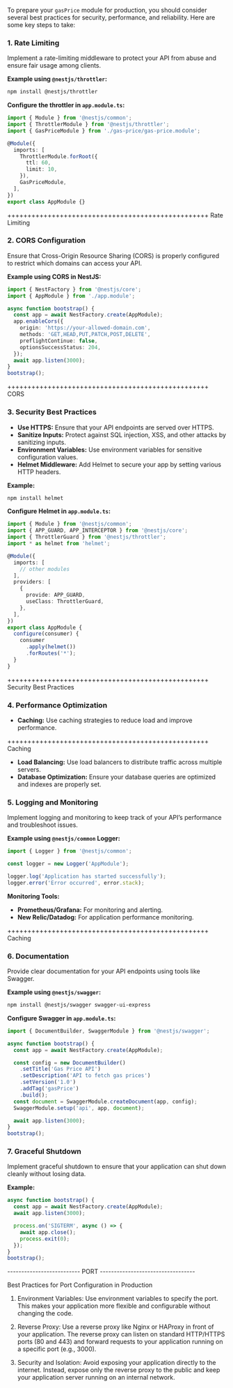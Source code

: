 To prepare your `gasPrice` module for production, you should consider several best practices for security, performance, and reliability. Here are some key steps to take:

### 1. Rate Limiting
Implement a rate-limiting middleware to protect your API from abuse and ensure fair usage among clients.

**Example using `@nestjs/throttler`:**
```bash
npm install @nestjs/throttler
```

**Configure the throttler in `app.module.ts`:**
```typescript
import { Module } from '@nestjs/common';
import { ThrottlerModule } from '@nestjs/throttler';
import { GasPriceModule } from './gas-price/gas-price.module';

@Module({
  imports: [
    ThrottlerModule.forRoot({
      ttl: 60,
      limit: 10,
    }),
    GasPriceModule,
  ],
})
export class AppModule {}
```

++++++++++++++++++++++++++++++++++++++++++++++++++ Rate Limiting






### 2. CORS Configuration
Ensure that Cross-Origin Resource Sharing (CORS) is properly configured to restrict which domains can access your API.

**Example using CORS in NestJS:**
```typescript
import { NestFactory } from '@nestjs/core';
import { AppModule } from './app.module';

async function bootstrap() {
  const app = await NestFactory.create(AppModule);
  app.enableCors({
    origin: 'https://your-allowed-domain.com',
    methods: 'GET,HEAD,PUT,PATCH,POST,DELETE',
    preflightContinue: false,
    optionsSuccessStatus: 204,
  });
  await app.listen(3000);
}
bootstrap();
```

++++++++++++++++++++++++++++++++++++++++++++++++++ CORS





### 3. Security Best Practices
- **Use HTTPS:** Ensure that your API endpoints are served over HTTPS.
- **Sanitize Inputs:** Protect against SQL injection, XSS, and other attacks by sanitizing inputs.
- **Environment Variables:** Use environment variables for sensitive configuration values.
- **Helmet Middleware:** Add Helmet to secure your app by setting various HTTP headers.

**Example:**
```bash
npm install helmet
```

**Configure Helmet in `app.module.ts`:**
```typescript
import { Module } from '@nestjs/common';
import { APP_GUARD, APP_INTERCEPTOR } from '@nestjs/core';
import { ThrottlerGuard } from '@nestjs/throttler';
import * as helmet from 'helmet';

@Module({
  imports: [
    // other modules
  ],
  providers: [
    {
      provide: APP_GUARD,
      useClass: ThrottlerGuard,
    },
  ],
})
export class AppModule {
  configure(consumer) {
    consumer
      .apply(helmet())
      .forRoutes('*');
  }
}
```


++++++++++++++++++++++++++++++++++++++++++++++++++ Security Best Practices


### 4. Performance Optimization
- **Caching:** Use caching strategies to reduce load and improve performance.

++++++++++++++++++++++++++++++++++++++++++++++++++ Caching

- **Load Balancing:** Use load balancers to distribute traffic across multiple servers.
- **Database Optimization:** Ensure your database queries are optimized and indexes are properly set.


### 5. Logging and Monitoring
Implement logging and monitoring to keep track of your API’s performance and troubleshoot issues.

**Example using `@nestjs/common` Logger:**
```typescript
import { Logger } from '@nestjs/common';

const logger = new Logger('AppModule');

logger.log('Application has started successfully');
logger.error('Error occurred', error.stack);
```

**Monitoring Tools:**
- **Prometheus/Grafana:** For monitoring and alerting.
- **New Relic/Datadog:** For application performance monitoring.

++++++++++++++++++++++++++++++++++++++++++++++++++ Caching

### 6. Documentation
Provide clear documentation for your API endpoints using tools like Swagger.

**Example using `@nestjs/swagger`:**
```bash
npm install @nestjs/swagger swagger-ui-express
```

**Configure Swagger in `app.module.ts`:**
```typescript
import { DocumentBuilder, SwaggerModule } from '@nestjs/swagger';

async function bootstrap() {
  const app = await NestFactory.create(AppModule);

  const config = new DocumentBuilder()
    .setTitle('Gas Price API')
    .setDescription('API to fetch gas prices')
    .setVersion('1.0')
    .addTag('gasPrice')
    .build();
  const document = SwaggerModule.createDocument(app, config);
  SwaggerModule.setup('api', app, document);

  await app.listen(3000);
}
bootstrap();
```

### 7. Graceful Shutdown
Implement graceful shutdown to ensure that your application can shut down cleanly without losing data.

**Example:**
```typescript
async function bootstrap() {
  const app = await NestFactory.create(AppModule);
  await app.listen(3000);

  process.on('SIGTERM', async () => {
    await app.close();
    process.exit(0);
  });
}
bootstrap();
```


-------------------------- PORT ----------------------------------

Best Practices for Port Configuration in Production

1) Environment Variables: Use environment variables to specify the port. This makes your application more flexible and configurable without changing the code.

2) Reverse Proxy: Use a reverse proxy like Nginx or HAProxy in front of your application. The reverse proxy can listen on standard HTTP/HTTPS ports (80 and 443) and forward requests to your application running on a specific port (e.g., 3000).

3) Security and Isolation: Avoid exposing your application directly to the internet. Instead, expose only the reverse proxy to the public and keep your application server running on an internal network.

